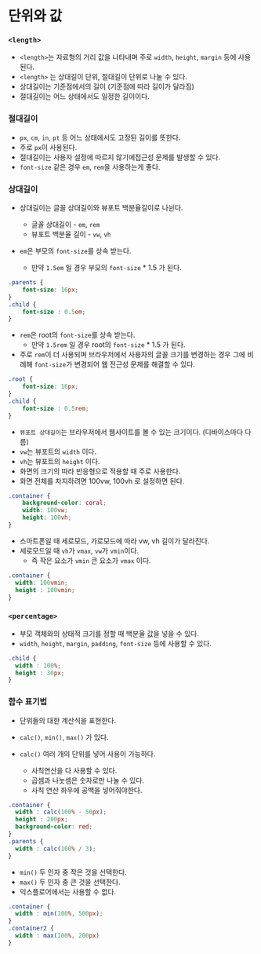 # 단위와 값

### `<length>`
- `<length>`는 자료형의 거리 값을 나타내며 주로 `width`, `height`, `margin` 등에 사용된다.
- `<length>` 는 상대길이 단위, 절대길이 단위로 나눌 수 있다.
- 상대길이는 기준점에서의 길이 (기준점에 따라 길이가 달라짐)
- 절대길이는 어느 상태에서도 일정한 길이이다.

### 절대길이
- `px`, `cm`, `in`, `pt` 등 어느 상태에서도 고정된 길이를 뜻한다.
- 주로 `px`이 사용된다.
- 절대길이는 사용자 설정에 따르지 않기에접근성 문제를 발생할 수 있다.
- `font-size` 같은 경우 `em`, `rem`을 사용하는게 좋다.

### 상대길이
- 상대길이는 글꼴 상대길이와 뷰포트 백분율길이로 나뉜다.
  - 글꼴 상대길이 - `em`, `rem`
  - 뷰포트 백분율 길이 - `vw`, `vh`


- `em`은 부모의 `font-size`를 상속 받는다.
  - 만약 `1.5em` 일 경우 부모의 `font-size` * 1.5 가 된다.

```css
.parents {
    font-size: 16px;
}
.child {
    font-size : 0.5em;
}
```

- `rem`은 root의 `font-size`를 상속 받는다.
  - 만약 `1.5rem` 일 경우 root의 `font-size` * 1.5 가 된다.
- 주로 `rem`이 더 사용되며 브라우저에서 사용자의 글꼴 크기를 변경하는 경우 그에 비례해 `font-size`가 변경되어 웹 전근성 문제를 해결할 수 있다.
```css
.root {
    font-size: 16px;
}
.child {
    font-size : 0.5rem;
}
```
- `뷰포트 상대길이`는 브라우저에서 웹사이트를 볼 수 있는 크기이다. (디바이스마다 다름)
- `vw`는 뷰포트의 `width` 이다.
- `vh`는 뷰포트의 `height` 이다.
- 화면의 크기의 따라 반응형으로 적용할 때 주로 사용한다.
- 화면 전체를 차지하려면 100vw, 100vh 로 설정하면 된다.
```css
.container {
    background-color: coral;
    width: 100vw;
    height: 100vh;
}
```
- 스마트폰일 때 세로모드, 가로모드에 따라 vw, vh 길이가 달라진다.
- 세로모드일 때 `vh`가 `vmax`, `vw`가 `vmin`이다.
  - 즉 작은 요소가 `vmin` 큰 요소가 `vmax` 이다.

```css
.container {
  width: 100vmin;
  height : 100vmin;
}
```

### `<percentage>`
- 부모 객체와의 상태적 크기를 정할 때 백분율 값을 넣을 수 있다.
- `width`, `height`, `margin`, `padding`, `font-size` 등에 사용할 수 있다.
```css
.child {
  width : 100%;
  height : 30px;
}
```

### 함수 표기법
- 단위들의 대한 계산식을 표현한다.
- `calc()`, `min()`, `max()` 가 있다.

- `calc()` 여러 개의 단위를 넣어 사용이 가능하다.
  - 사칙연산을 다 사용할 수 있다.
  - 곱셈과 나눗셈은 숫자로만 나눌 수 있다.
  - 사칙 연산 좌우에 공백을 넣어줘야한다.
```css
.container {
  width : calc(100% - 50px);
  height : 200px;
  background-color: red;
}
.parents {
  width : calc(100% / 3);
}
```
- `min()` 두 인자 중 작은 것을 선택한다.
- `max()` 두 인자 중 큰 것을 선택한다.
- 익스플로어에서는 사용할 수 없다.
```css
.container {
  width : min(100%, 500px);
}
.container2 {
  width : max(100%, 200px)
}
```